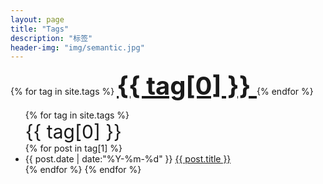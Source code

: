 ```yaml
---
layout: page
title: "Tags"
description: "标签"  
header-img: "img/semantic.jpg"  
---
```


<div id='tag_cloud'>
{% for tag in site.tags %}
<a style="font-size: 40px; font: bold;"  href="#{{ tag[0] }}" title="{{ tag[0] }}" rel="{{ tag[1].size }}"><b>{{ tag[0] }}  </b></a>
{% endfor %}
</div>

<ul class="listing">
{% for tag in site.tags %}
  <li style="list-style: none; font-size: 30px"  class="listing-seperator" id="{{ tag[0] }}">{{ tag[0] }}</li>
{% for post in tag[1] %}

  <li class="listing-item">
  <time datetime="{{ post.date | date:"%Y-%m-%d" }}">{{ post.date | date:"%Y-%m-%d" }}</time>
  <a href="{{ post.url }}" title="{{ post.title }}">{{ post.title }}</a>
  </li>
{% endfor %}
{% endfor %}
</ul>

<script src="/media/js/jquery.tagcloud.js" type="text/javascript" charset="utf-8"></script> 
<script language="javascript">
$.fn.tagcloud.defaults = {
    size: {start: 1, end: 1, unit: 'em'},
      color: {start: '#f8e0e6', end: '#ff3333'}
};

$(function () {
    $('#tag_cloud a').tagcloud();
});
</script>
